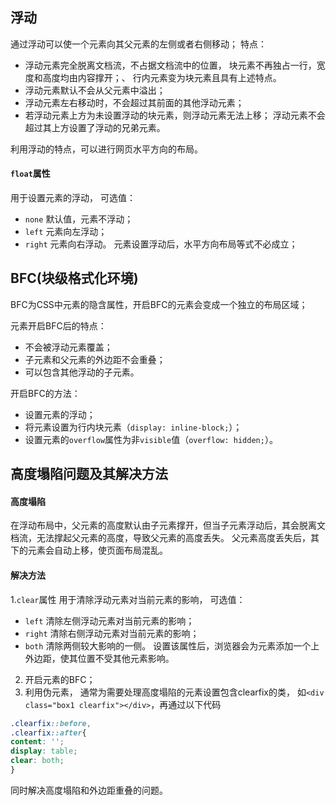 ## 浮动
通过浮动可以使一个元素向其父元素的左侧或者右侧移动；
特点：
- 浮动元素完全脱离文档流，不占据文档流中的位置，
块元素不再独占一行，宽度和高度均由内容撑开；、
行内元素变为块元素且具有上述特点。
- 浮动元素默认不会从父元素中溢出；
- 浮动元素左右移动时，不会超过其前面的其他浮动元素；
- 若浮动元素上方为未设置浮动的块元素，则浮动元素无法上移；
浮动元素不会超过其上方设置了浮动的兄弟元素。

利用浮动的特点，可以进行网页水平方向的布局。

#### `float`属性
用于设置元素的浮动，
可选值：
- `none` 默认值，元素不浮动；
- `left` 元素向左浮动；
- `right` 元素向右浮动。
元素设置浮动后，水平方向布局等式不必成立；


## BFC(块级格式化环境)
BFC为CSS中元素的隐含属性，开启BFC的元素会变成一个独立的布局区域；

元素开启BFC后的特点：
- 不会被浮动元素覆盖；
- 子元素和父元素的外边距不会重叠；
- 可以包含其他浮动的子元素。

开启BFC的方法：
- 设置元素的浮动；
- 将元素设置为行内块元素（`display: inline-block;`）；
- 设置元素的`overflow`属性为非`visible`值（`overflow: hidden;`）。


## 高度塌陷问题及其解决方法
#### 高度塌陷
在浮动布局中，父元素的高度默认由子元素撑开，但当子元素浮动后，其会脱离文档流，无法撑起父元素的高度，导致父元素的高度丢失。
父元素高度丢失后，其下的元素会自动上移，使页面布局混乱。

#### 解决方法
1.`clear`属性
用于清除浮动元素对当前元素的影响，
可选值：
- `left` 清除左侧浮动元素对当前元素的影响；
- `right` 清除右侧浮动元素对当前元素的影响；
- `both` 清除两侧较大影响的一侧。
设置该属性后，浏览器会为元素添加一个上外边距，使其位置不受其他元素影响。
2. 开启元素的BFC；
3. 利用伪元素，
通常为需要处理高度塌陷的元素设置包含clearfix的类，
如`<div class="box1 clearfix"></div>`，再通过以下代码
```css
.clearfix::before, 
.clearfix::after{
content: '';
display: table;
clear: both;
}
```
同时解决高度塌陷和外边距重叠的问题。